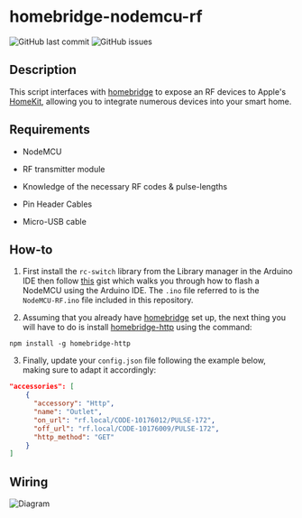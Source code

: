 # homebridge-nodemcu-rf

![GitHub last commit](https://img.shields.io/github/last-commit/Tommrodrigues/homebridge-nodemcu-rf.svg) ![GitHub issues](https://img.shields.io/github/issues/Tommrodrigues/homebridge-nodemcu-rf.svg)

## Description

This script interfaces with [homebridge](https://github.com/nfarina/homebridge) to expose an RF devices to Apple's [HomeKit](http://www.apple.com/ios/home/), allowing you to integrate numerous devices into your smart home.

## Requirements

* NodeMCU

* RF transmitter module

* Knowledge of the necessary RF codes & pulse-lengths

* Pin Header Cables

* Micro-USB cable

## How-to

1. First install the `rc-switch` library from the Library manager in the Arduino IDE then follow [this](https://gist.github.com/Tommrodrigues/8d9d3b886936ccea9c21f495755640dd) gist which walks you through how to flash a NodeMCU using the Arduino IDE. The `.ino` file referred to is the `NodeMCU-RF.ino` file included in this repository.

2. Assuming that you already have [homebridge](https://github.com/nfarina/homebridge#installation) set up, the next thing you will have to do is install [homebridge-http](https://github.com/rudders/homebridge-http) using the command:
```
npm install -g homebridge-http
```

3. Finally, update your `config.json` file following the example below, making sure to adapt it accordingly:

```json
"accessories": [
    {
      "accessory": "Http",
      "name": "Outlet",
      "on_url": "rf.local/CODE-10176012/PULSE-172",
      "off_url": "rf.local/CODE-10176009/PULSE-172",
      "http_method": "GET"
    }
]
```

## Wiring

![Diagram](https://i.ibb.co/DMvP5cB/RF-Diagram.jpg)
